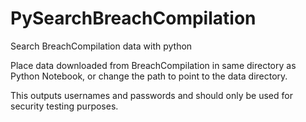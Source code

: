 # PySearchBreachCompilation
 Search BreachCompilation data with python
 
 Place data downloaded from BreachCompilation in same directory as Python Notebook, or change the path to point to the data directory. 
 
 This outputs usernames and passwords and should only be used for security testing purposes. 
 

